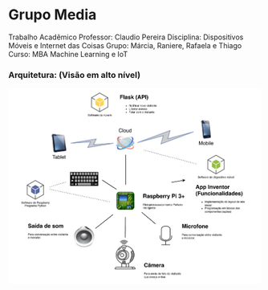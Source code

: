 # Grupo Media

Trabalho Acadêmico
Professor: Claudio Pereira
Disciplina: Dispositivos Móveis e Internet das Coisas
Grupo: Márcia, Raniere, Rafaela e Thiago
Curso: MBA Machine Learning e IoT

### Arquitetura: (Visão em alto nível)

![](arquitetura.png)
